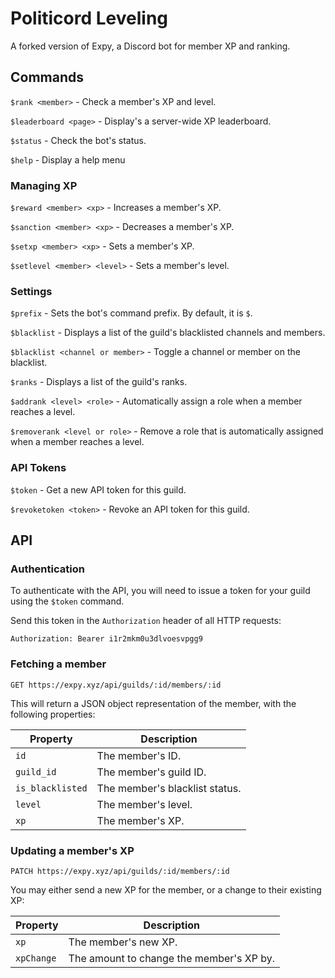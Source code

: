 # Politicord Leveling

A forked version of Expy, a Discord bot for member XP and ranking.

## Commands

`$rank <member>` - Check a member's XP and level.

`$leaderboard <page>` - Display's a server-wide XP leaderboard.

`$status` - Check the bot's status.

`$help` - Display a help menu

### Managing XP

`$reward <member> <xp>` - Increases a member's XP.

`$sanction <member> <xp>` - Decreases a member's XP.

`$setxp <member> <xp>` - Sets a member's XP.

`$setlevel <member> <level>` - Sets a member's level.

### Settings

`$prefix` - Sets the bot's command prefix. By default, it is `$`.

`$blacklist` - Displays a list of the guild's blacklisted channels and members.

`$blacklist <channel or member>` - Toggle a channel or member on the blacklist.

`$ranks` - Displays a list of the guild's ranks.

`$addrank <level> <role>` - Automatically assign a role when a member reaches a level.

`$removerank <level or role>` - Remove a role that is automatically assigned when a member reaches a level.

### API Tokens

`$token` - Get a new API token for this guild.

`$revoketoken <token>` - Revoke an API token for this guild.

## API

### Authentication

To authenticate with the API, you will need to issue a token for your guild using the `$token` command.

Send this token in the `Authorization` header of all HTTP requests:

```
Authorization: Bearer i1r2mkm0u3dlvoesvpgg9
```

### Fetching a member

```
GET https://expy.xyz/api/guilds/:id/members/:id
```

This will return a JSON object representation of the member, with the following properties:

| Property | Description |
|--|--|
| `id` | The member's ID. |
| `guild_id` | The member's guild ID. |
| `is_blacklisted` | The member's blacklist status. |
| `level` | The member's level. |
| `xp` | The member's XP. |

### Updating a member's XP

```
PATCH https://expy.xyz/api/guilds/:id/members/:id
```

You may either send a new XP for the member, or a change to their existing XP:

| Property | Description |
|--|--|
| `xp` | The member's new XP. |
| `xpChange` | The amount to change the member's XP by. |
